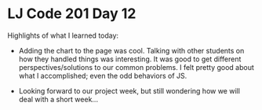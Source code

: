 # LJ Code 201 Day 12

Highlights of what I learned today:

- Adding the chart to the page was cool. Talking with other students on how they handled things was interesting. It was good to get different perspectives/solutions to our common problems. I felt pretty good about what I accomplished; even the odd behaviors of JS.

- Looking forward to our project week, but still wondering how we will deal with a short week...
